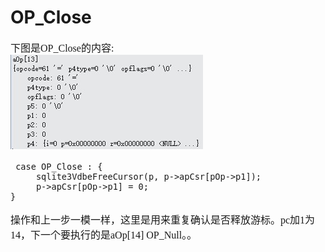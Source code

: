 # OP_Close
<font face="微软雅黑" size="3px">

下图是OP_Close的内容:  
 ![]( 4-5-17.jpg)
```
 case OP_Close : {
	 sqlite3VdbeFreeCursor(p, p->apCsr[pOp->p1]);
  	 p->apCsr[pOp->p1] = 0;
}
```
操作和上一步一模一样，这里是用来重复确认是否释放游标。pc加1为14，下一个要执行的是aOp[14] OP_Null。。
